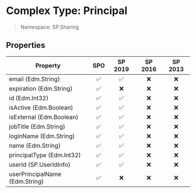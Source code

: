 # Complex Type: Principal

> Namespace: SP.Sharing

## Properties

Property | SPO | SP 2019 | SP 2016 | SP 2013
----------|:---:|:-------:|:-------:|:-------:
email (Edm.String) | ✅ | ✅ | ❌ | ❌
expiration (Edm.String) | ✅ | ❌ | ❌ | ❌
id (Edm.Int32) | ✅ | ✅ | ❌ | ❌
isActive (Edm.Boolean) | ✅ | ✅ | ❌ | ❌
isExternal (Edm.Boolean) | ✅ | ✅ | ❌ | ❌
jobTitle (Edm.String) | ✅ | ✅ | ❌ | ❌
loginName (Edm.String) | ✅ | ✅ | ❌ | ❌
name (Edm.String) | ✅ | ✅ | ❌ | ❌
principalType (Edm.Int32) | ✅ | ✅ | ❌ | ❌
userId (SP.UserIdInfo) | ✅ | ✅ | ❌ | ❌
userPrincipalName (Edm.String) | ✅ | ❌ | ❌ | ❌